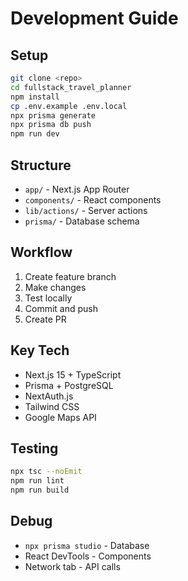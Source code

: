 # Development Guide

## Setup

```bash
git clone <repo>
cd fullstack_travel_planner
npm install
cp .env.example .env.local
npx prisma generate
npx prisma db push
npm run dev
```

## Structure

- `app/` - Next.js App Router
- `components/` - React components
- `lib/actions/` - Server actions
- `prisma/` - Database schema

## Workflow

1. Create feature branch
2. Make changes
3. Test locally
4. Commit and push
5. Create PR

## Key Tech

- Next.js 15 + TypeScript
- Prisma + PostgreSQL
- NextAuth.js
- Tailwind CSS
- Google Maps API

## Testing

```bash
npx tsc --noEmit
npm run lint
npm run build
```

## Debug

- `npx prisma studio` - Database
- React DevTools - Components
- Network tab - API calls
